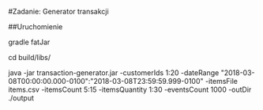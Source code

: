 #Zadanie: Generator transakcji

##Uruchomienie 

gradle fatJar

cd build/libs/

java -jar transaction-generator.jar -customerIds 1:20 -dateRange "2018-03-08T00:00:00.000-0100":"2018-03-08T23:59:59.999-0100" -itemsFile items.csv -itemsCount 5:15 -itemsQuantity 1:30 -eventsCount 1000 -outDir ./output
